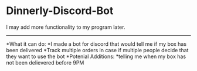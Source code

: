 # Dinnerly-Discord-Bot
I may add more functionality to my program later.
___
*What it can do:
	*I made a bot for discord that would tell me if my box has been delivered 
	*Track multiple orders in case if multiple people decide that they want to use the bot
*Potenial Additions:
 	*telling me when my box has not been delievered before 9PM
